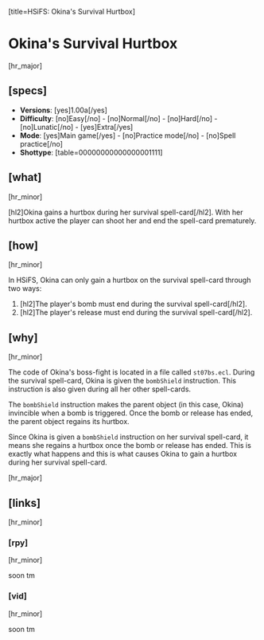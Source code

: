 [title=HSiFS: Okina's Survival Hurtbox]
# Okina's Survival Hurtbox
[hr_major]
## [specs]

* **Versions**: [yes]1.00a[/yes]
* **Difficulty**: [no]Easy[/no] - [no]Normal[/no] - [no]Hard[/no] - [no]Lunatic[/no] - [yes]Extra[/yes]
* **Mode**: [yes]Main game[/yes] -  [no]Practice mode[/no] - [no]Spell practice[/no]
* **Shottype**: [table=00000000000000001111]

## [what]
[hr_minor]

[hl2]Okina gains a hurtbox during her survival spell-card[/hl2]. With her hurtbox active the player can shoot her and end the spell-card prematurely.

## [how]
[hr_minor]

In HSiFS, Okina can only gain a hurtbox on the survival spell-card through two ways:
1. [hl2]The player's bomb must end during the survival spell-card[/hl2].
2. [hl2]The player's release must end during the survival spell-card[/hl2].


## [why]
[hr_minor]

The code of Okina's boss-fight is located in a file called ``st07bs.ecl``. During the survival spell-card, Okina is given the ``bombShield`` instruction. This instruction is also given during all her other spell-cards.

The ``bombShield`` instruction makes the parent object (in this case, Okina) invincible when a bomb is triggered. Once the bomb or release has ended, the parent object regains its hurtbox.

Since Okina is given a ``bombShield`` instruction on her survival spell-card, it means she regains a hurtbox once the bomb or release has ended. This is exactly what happens and this is what causes Okina to gain a hurtbox during her survival spell-card.

[hr_major]
## [links]
[hr_minor]
### [rpy]
[hr_minor]

soon tm

### [vid]
[hr_minor]

soon tm


